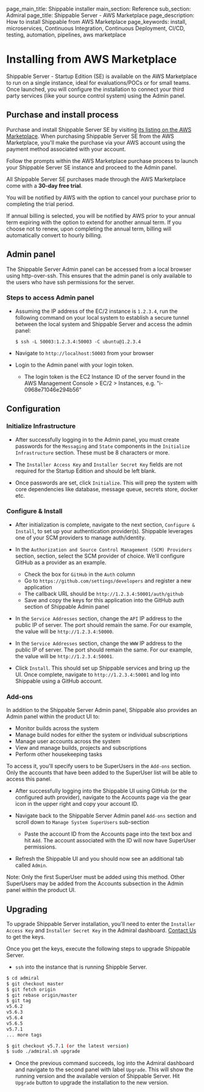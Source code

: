 page_main_title: Shippable installer
main_section: Reference
sub_section: Admiral
page_title: Shippable Server - AWS Marketplace
page_description: How to install Shippable from AWS Marketplace
page_keywords: install, microservices, Continuous Integration, Continuous Deployment, CI/CD, testing, automation, pipelines, aws marketplace

# Installing from AWS Marketplace

Shippable Server - Startup Edition (SE) is available on the AWS Marketplace to
run on a single instance, ideal for evaluations/POCs or for small teams.  Once
launched, you will configure the installation to connect your third party
services (like your source control system) using the Admin panel.

## Purchase and install process
Purchase and install Shippable Server SE by visiting [its listing on the AWS
Marketplace](https://aws.amazon.com/marketplace/pp/B072K2F5KF). When purchasing Shippable Server SE from the AWS
Marketplace, you'll make the purchase via your AWS account using the payment
method associated with your account.

Follow the prompts within the AWS Marketplace purchase process to launch your
Shippable Server SE instance and proceed to the Admin panel.

All Shippable Server SE purchases made through the AWS Marketplace come with a
**30-day free trial**.

You will be notified by AWS with the option to cancel your purchase prior to
completing the trial period.

If annual billing is selected, you will be notified by AWS prior to your annual
term expiring with the option to extend for another annual term. If you choose
not to renew, upon completing the annual term, billing will automatically
convert to hourly billing.

## Admin panel

The Shippable Server Admin panel can be accessed from a local browser using
http-over-ssh. This ensures that the admin panel is only available to the users
who have ssh permissions for the server.

### Steps to access Admin panel
- Assuming the IP address of the EC/2 instance is `1.2.3.4`, run the following
  command on your local system to establish a secure tunnel between the local
  system and Shippable Server and access the admin panel:

    ```
    $ ssh -L 50003:1.2.3.4:50003 -C ubuntu@1.2.3.4
    ```

- Navigate to `http://localhost:50003` from your browser
- Login to the Admin panel with your login token.
    - The login token is the EC2 Instance ID of the server found in the AWS
      Management Console > EC/2 > Instances, e.g. "i-0968e71046e294b56"

## Configuration

### Initialize Infrastructure
- After successfully logging in to the Admin panel, you must create passwords
  for the `Messaging` and `State` components in the `Initialize Infrastructure`
  section. These must be 8 characters or more.

- The `Installer Access Key` and `Installer Secret Key` fields are not required
  for the Startup Edition and should be left blank.

- Once passwords are set, click `Initialize`. This will prep the system with
  core dependencies like database, message queue, secrets store, docker etc.

### Configure & Install
- After initialization is complete, navigate to the next section, `Configure &
  Install`, to set up your authentication provider(s). Shippable leverages one
  of your SCM providers to manage auth/identity.

- In the `Authorization and Source Control Management (SCM) Providers` section,
  section, select the SCM provider of choice. We'll configure GitHub as a
  provider as an example.
  - Check the box for `GitHub` in the `Auth` column
  - Go to `https://github.com/settings/developers` and register a new
    application
  - The callback URL should be `http://1.2.3.4:50001/auth/github`
  - Save and copy the keys for this application into the GitHub auth section of
    Shippable Admin panel

- In the `Service Addresses` section, change the `API` IP address to the public
  IP of server. The port should remain the same. For our example, the value
  will be `http://1.2.3.4:50000`.

- In the `Service Addresses` section, change the `WWW` IP address to the public
  IP of server. The port should remain the same. For our example, the value
  will be `http://1.2.3.4:50001`.

- Click `Install`. This should set up Shippable services and bring up the UI.
  Once complete, navigate to `http://1.2.3.4:50001` and log into Shippable
  using a GitHub account.

### Add-ons

In addition to the Shippable Server Admin panel, Shippable also provides an
Admin panel within the product UI to:

- Monitor builds across the system
- Manage build nodes for either the system or individual subscriptions
- Manage user accounts across the system
- View and manage builds, projects and subscriptions
- Perform other housekeeping tasks

To access it, you'll specify users to be SuperUsers in the `Add-ons` section.
Only the accounts that have been added to the SuperUser list will be able to
access this panel.

- After successfully logging into the Shippable UI using GitHub (or the
  configured auth provider), navigate to the Accounts page via the gear icon in
  the upper right and copy your account ID.

- Navigate back to the Shippable Server Admin panel `Add-ons` section and scroll
  down to `Manage System SuperUsers` sub-section
    - Paste the account ID from the Accounts page into the text box and hit
    `Add`. The account associated with the ID will now have SuperUser
    permissions.

- Refresh the Shippable UI and you should now see an additional tab called
  `Admin`.

Note: Only the first SuperUser must be added using this method. Other
SuperUsers may be added from the Accounts subsection in the Admin panel within
the product UI.

## Upgrading

To upgrade Shippable Server installation, you'll need to enter the `Installer
Access Key` and `Installer Secret Key` in the Admiral dashboard. [Contact Us](http://www.shippable.com/contact.html) to get the keys.

Once you get the keys, execute the following steps to upgrade Shippable
Server.

- `ssh` into the instance that is running Shippble Server.
```bash
$ cd admiral
$ git checkout master
$ git fetch origin
$ git rebase origin/master
$ git tag
v5.6.2
v5.6.3
v5.6.4
v5.6.5
v5.7.1
... more tags

$ git checkout v5.7.1 (or the latest version)
$ sudo ./admiral.sh upgrade
```

- Once the previous command succeeds, log into the Admiral dashboard and
  navigate to the second panel with label `Upgrade`. This will show the
  running version and the available version of Shippable Server. Hit `Upgrade`
  button to upgrade the installation to the new version.
